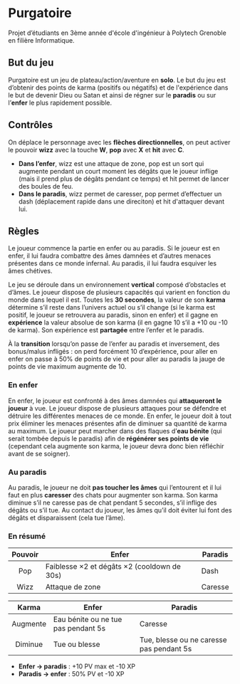 # Purgatoire

Projet d’étudiants en 3ème année d'école d'ingénieur à Polytech Grenoble en filière Informatique.

## But du jeu

Purgatoire est un jeu de plateau/action/aventure en **solo**. Le but du jeu est d’obtenir des points de karma (positifs ou négatifs) et de l'expérience dans le but de devenir Dieu ou Satan et ainsi de régner sur le **paradis** ou sur l’**enfer** le plus rapidement possible.

## Contrôles

On déplace le personnage avec les **flèches directionnelles**, on peut activer le pouvoir **wizz** avec la touche **W**, **pop** avec **X** et **hit** avec **C**.

- **Dans l’enfer**, wizz est une attaque de zone, pop est un sort qui augmente pendant un court moment les dégâts que le joueur inflige (mais il prend plus de dégâts pendant ce temps) et hit permet de lancer des boules de feu.
- **Dans le paradis**, wizz permet de caresser, pop permet d’effectuer un dash (déplacement rapide dans une direciton) et hit d'attaquer devant lui.

## Règles

Le joueur commence la partie en enfer ou au paradis. Si le joueur est en enfer, il lui faudra combattre des âmes damnées et d’autres menaces présentes dans ce monde infernal. Au paradis, il lui faudra esquiver les âmes chétives.

Le jeu se déroule dans un environnement **vertical** composé d’obstacles et d’âmes. Le joueur dispose de plusieurs capacités qui varient en fonction du monde dans lequel il est. Toutes les **30 secondes**, la valeur de son **karma** détermine s’il reste dans l’univers actuel ou s’il change (si le karma est positif, le joueur se retrouvera au paradis, sinon en enfer) et il gagne en **expérience** la valeur absolue de son karma (il en gagne 10 s’il a +10 ou -10 de karma). Son expérience est **partagée** entre l’enfer et le paradis.

À la **transition** lorsqu’on passe de l’enfer au paradis et inversement, des bonus/malus infligés : on perd forcément 10 d’expérience, pour aller en enfer on passe à 50% de points de vie et pour aller au paradis la jauge de points de vie maximum augmente de 10.

### En enfer

En enfer, le joueur est confronté à des âmes damnées qui **attaqueront le joueur** à vue. Le joueur dispose de plusieurs attaques pour se défendre et détruire les différentes menaces de ce monde. En enfer, le joueur doit à tout prix éliminer les menaces présentes afin de diminuer sa quantité de karma au maximum. Le joueur peut marcher dans des flaques d’**eau bénite** (qui serait tombée depuis le paradis) afin de **régénérer ses points de vie** (cependant cela augmente son karma, le joueur devra donc bien réfléchir avant de se soigner).

### Au paradis

Au paradis, le joueur ne doit **pas toucher les âmes** qui l’entourent et il lui faut en plus **caresser** des chats pour augmenter son karma. Son karma diminue s’il ne caresse pas de chat pendant 5 secondes, s’il inflige des dégâts ou s’il tue. Au contact du joueur, les âmes qu’il doit éviter lui font des dégâts et disparaissent (cela tue l’âme).

### En résumé

| Pouvoir | Enfer                                       | Paradis |
| :-----: | ------------------------------------------- | ------- |
|   Pop   | Faiblesse ×2 et dégâts ×2 (cooldown de 30s) | Dash    |
|  Wizz   | Attaque de zone                             | Caresse |

|  Karma   | Enfer                               | Paradis                                  |
| :------: | ----------------------------------- | ---------------------------------------- |
| Augmente | Eau bénite ou ne tue pas pendant 5s | Caresse                                  |
| Diminue  | Tue ou blesse                       | Tue, blesse ou ne caresse pas pendant 5s |

- **Enfer → paradis** : +10 PV max et -10 XP
- **Paradis → enfer** : 50% PV et -10 XP
